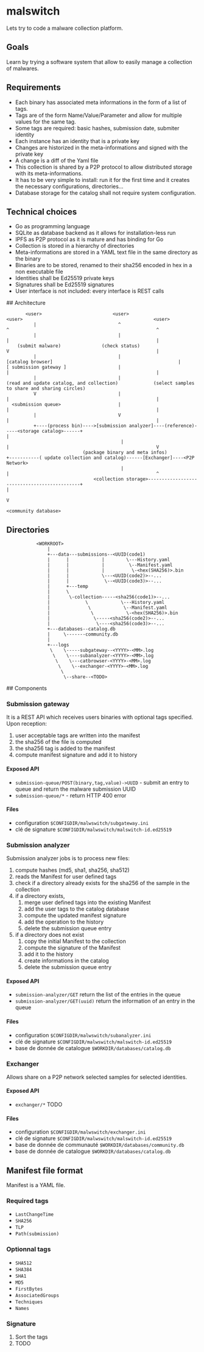 # malswitch

Lets try to code a malware collection platform. 

## Goals

Learn by trying a software system that allow to easily manage a collection of malwares.

## Requirements

* Each binary has associated meta informations in the form of a list of tags.
* Tags are of the form Name/Value/Parameter and allow for multiple values for the same tag.
* Some tags are required: basic hashes, submission date, submiter identity
* Each instance has an identity that is a private key
* Changes are historized in the meta-informations and signed with the private key
* A change is a diff of the Yaml file
* This collection is shared by a P2P protocol to allow distributed storage with its meta-informations.
* It has to be very simple to install: run it for the first time and it creates the necessary configurations, directories...
* Database storage for the catalog shall not require system configuration.

## Technical choices

* Go as programming language
* SQLite as database backend as it allows for installation-less run
* IPFS as P2P protocol as it is mature and has binding for Go
* Collection is stored in a hierarchy of directories
* Meta-informations are stored in a YAML text file in the same directory as the binary
* Binaries are to be stored, renamed to their sha256 encoded in hex in a non executable file
* Identities shall be Ed25519 private keys
* Signatures shall be Ed25519 signatures
* User interface is not included: every interface is REST calls
  
## Architecture

```
       <user>                          <user>                                                  <user>                                                <user>
          |                              ^                                                       ^                                                      ^
          |                              |                                                       |                                                      |
    (submit malware)               (check status)                                                V                                                      |
          |                              |                                               [catalog browser]                                              |
[ submission gateway ]                   |                                                       |                                                      |
          |                              |                                    (read and update catalog, and collection)             (select samples to share and sharing circles)
          V                              |                                                       |                                                      |
  <submission queue>                     |                                                       |                                                      |
          |                              V                                                       |                                                      |
          +----(process bin)---->[submission analyzer]----(reference)-----<storage catalog>------+                                                      |
                                          |                                                      |                                                      V
                            (package binary and meta infos)                                      +-----------( update collection and catalog)------[Exchanger]----<P2P Network>
                                          |                                                      |                                                      ^
                                <collection storage>---------------------------------------------+                                                      |
                                                                                                                                                        V
                                                                                                                                                <community database>
```  
## Directories

```
           <WORKROOT>
               |
               +---data---submissions--<UUID(code1)
               |      |            |        \---History.yaml
               |      |            |         \--Manifest.yaml
               |      |            |          \-<hex(SHA256)>.bin
               |      |            \---<UUID(code2)>--...
               |      |             \--<UUID(code3)>--...
               |      +---temp               
               |      \
               |       \-collection-----<sha256(code1)>--...
               |             \            \---History.yaml
               |              \            \--Manifest.yaml
               |               \            \-<hex(SHA256)>.bin
               |                \-----<sha256(code2)>--...
               |                 \----<sha256(code3)>--...
               +---databases--catalog.db
               |     \-------community.db
               |
               +---logs
                \    \-----subgateway--<YYYY>-<MM>.log
                 \    \----subanalyzer-<YYYY>-<MM>.log
                  \    \---catbrowser-<YYYY>-<MM>.log
                   \    \--exchanger-<YYYY>-<MM>.log
                    \
                     \--share--<TODO>          
``` 

## Components

### Submission gateway

It is a REST API which receives users binaries with optional tags specified.
Upon reception:
1. user acceptable tags are written into the manifest
2. the sha256 of the file is computed
3. the sha256 tag is added to the manifest
4. compute manifest signature and add it to history

#### Exposed API

* `submission-queue/POST(binary,tag,value)->UUID` - submit an entry to queue and return the malware submission UUID
* `submission-queue/*` - return HTTP 400 error

#### Files

* configuration `$CONFIGDIR/malwswitch/subgateway.ini`
* clé de signature `$CONFIGDIR/malwswitch/malswitch-id.ed25519` 

### Submission analyzer

Submission analyzer jobs is to process new files:
1. compute hashes (md5, sha1, sha256, sha512)
2. reads the Manifest for user defined tags
5. check if a directory already exists for the sha256 of the sample in the collection
6. if a directory exists,
    1. merge user defined tags into the existing Manifest
    2. add the user tags to the catalog database
    3. compute the updated manifest signature
    4. add the operation to the history
    5. delete the submission queue entry
7. if a directory does not exist
    1. copy the initial Manifest to the collection
    2. compute the signature of the Manifest
    3. add it to the history
    4. create informations in the catalog
    5. delete the submission queue entry

#### Exposed API

* `submission-analyzer/GET` return the list of the entries in the queue
* `submission-analyzer/GET(uuid)` return the information of an entry in the queue

#### Files

* configuration `$CONFIGDIR/malwswitch/subanalyzer.ini`
* clé de signature `$CONFIGDIR/malwswitch/malswitch-id.ed25519` 
* base de donnée de catalogue `$WORKDIR/databases/catalog.db`

### Exchanger

Allows share on a P2P network selected samples for selected identities.


#### Exposed API

* `exchanger/*` TODO

#### Files

* configuration `$CONFIGDIR/malwswitch/exchanger.ini`
* clé de signature `$CONFIGDIR/malwswitch/malswitch-id.ed25519` 
* base de donnée de communauté `$WORKDIR/databases/community.db`
* base de donnée de catalogue `$WORKDIR/databases/catalog.db`

## Manifest file format

Manifest is a YAML file.

### Required tags

* `LastChangeTime`
* `SHA256`
* `TLP`
* `Path(submission)`

### Optionnal tags

* `SHA512`
* `SHA384`
* `SHA1`
* `MD5`
* `FirstBytes`
* `AssociatedGroups`
* `Techniques`
* `Names`
  
### Signature

1. Sort the tags
2. TODO

